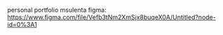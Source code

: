 personal portfolio msulenta
figma: https://www.figma.com/file/Vefb3tNm2XmSjx8buqeX0A/Untitled?node-id=0%3A1
